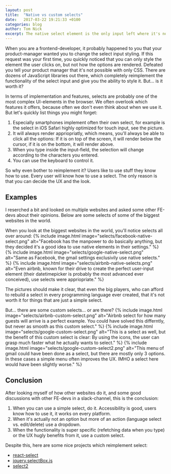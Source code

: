 ```yaml
---
layout: post
title:  "Native vs custom selects"
date:   2017-03-22 19:21:33 +0100
categories: blog
author: Tom Nick
excerpt: The native select element is the only input left where it's not possible to fully customize it. It's impossible to change the look of the options without rebuilding the whole select. Is it worth it to rebuild it? If so, when should you do it?
---
```

When you are a frontend-developer, it probably happened to you that your product-manager wanted you to change the select input styling. If this request was your first time, you quickly noticed that you can only style the element the user clicks on, but not how the options are rendered.
Defeated you tell your product manager that it's not possible with only CSS. There are dozens of JavaScript libraries out there, which
completely reimplement the functionality of the select input and give you the ability to style it.
But... is it worth it?

In terms of implementation and features, selects are probably one of the most complex UI-elements in the browser. We often overlook which features it offers, because often we don't even think about when we use it. But let's quickly list things you might forget:
1. Especially smartphones implement often their own select, for example is the select in iOS Safari highly optimized for touch input, see the picture.
1. It will always render appriopriatly, which means, you'll always be able to click all the options: If it is on top of the screen, it will render below the cursor, if it is on the bottom, it will render above.
1. When you type inside the input-field, the selection will change according to the characters you entered.
1. You can use the keyboard to control it.

So why even bother to reimplement it? Users like to use stuff they know how to use. Every user will know how to use a select.
The only reason is that you can decide the UX and the look.

## Examples
I reserched a bit and looked on multiple websites and asked some other FE-devs about their opinions. Below are some selects of some of the biggest websites in the world.

When you look at the biggest websites in the world, you'll notice selects all over around:
{% include image.html image="selects/facebook-native-select.png" alt="Facebook has the manpower to do basically anything, but they decided it's a good idea to use native elements in their settings." %}
{% include image.html image="selects/google-native-select.png" alt="Same as Facebook, the gmail settings exclusivily use native selects." %}
{% include image.html image="selects/airbnb-native-selects.png" alt="Even airbnb, known for their drive to create the perfect user-input element (their datetimepicker is probably the most advanced ever conceived), use selects were appriopriate." %}

The pictures should make it clear, that even the big players, who can afford to rebuild a select in every programming language ever created, that it's not worth it for things that are just a simple select.

But... there are some custom selects... or are there?
{% include image.html image="selects/airbnb-custom-select.png" alt="Airbnb select for how many guests will arrive is a perfect example. You could have solved this differntly, but never as smooth as this custom select." %}
{% include image.html image="selects/google-custom-select.png" alt="This is a select as well, but the benefit of this custom select is clear: By using the icons, the user can grasp much faster what he actually wants to select." %}
{% include image.html image="selects/google-custom-select2.png" alt="This menu of gmail could have been done as a select, but there are mostly only 3 options. In these cases a simple menu often improves the UX. IMHO a select here would have been slightly worse." %}

## Conclusion
After looking myself of how other websites do it, and some good discussions with other FE-devs in a slack-channel, this is the conclusion:

1. When you can use a simple select, do it. Accessibility is good, users know how to use it, it works on every platform.
1. When it's actually not an option but more of an action (language select vs. edit/delete) use a dropdown.
1. When the functionality is super specific (refetching data when you type) or the UX hugly benefits from it, use a custom select.

Despite this, here are some nice projects which reimplement select:

* [react-select](https://github.com/JedWatson/react-select)
* [jquery.selectBox.js](https://github.com/gfranko/jquery.selectBoxIt.js)
* [select2](https://select2.github.io/)


